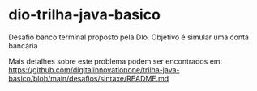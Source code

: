 # dio-trilha-java-basico
Desafio banco terminal proposto pela DIo. Objetivo é simular uma conta bancária

Mais detalhes sobre este problema podem ser encontrados em: https://github.com/digitalinnovationone/trilha-java-basico/blob/main/desafios/sintaxe/README.md
